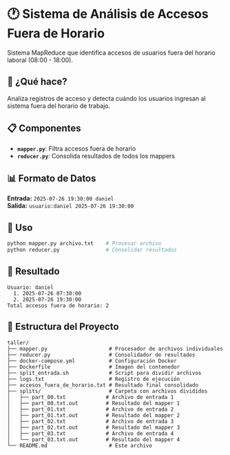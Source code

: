 # 🕐 Sistema de Análisis de Accesos Fuera de Horario

Sistema MapReduce que identifica accesos de usuarios fuera del horario laboral (08:00 - 18:00).

## 🎯 ¿Qué hace?
Analiza registros de acceso y detecta cuándo los usuarios ingresan al sistema fuera del horario de trabajo.

## 📋 Componentes
- **`mapper.py`**: Filtra accesos fuera de horario
- **`reducer.py`**: Consolida resultados de todos los mappers

## 📊 Formato de Datos
**Entrada:** `2025-07-26 19:30:00 daniel`  
**Salida:** `usuario:daniel 2025-07-26 19:30:00`

## 🚀 Uso
```bash
python mapper.py archivo.txt    # Procesar archivo
python reducer.py               # Consolidar resultados
```

## 📝 Resultado
```
Usuario: daniel
  1. 2025-07-26 07:30:00
  2. 2025-07-26 19:30:00
Total accesos fuera de horario: 2
```

## 📁 Estructura del Proyecto
```
taller/
├── mapper.py                    # Procesador de archivos individuales
├── reducer.py                   # Consolidador de resultados
├── docker-compose.yml           # Configuración Docker
├── Dockerfile                   # Imagen del contenedor
├── split_entrada.sh             # Script para dividir archivos
├── logs.txt                     # Registro de ejecución
├── accesos_fuera_de_horario.txt # Resultado final consolidado
├── splits/                      # Carpeta con archivos divididos
│   ├── part_00.txt             # Archivo de entrada 1
│   ├── part_00.txt.out         # Resultado del mapper 1
│   ├── part_01.txt             # Archivo de entrada 2
│   ├── part_01.txt.out         # Resultado del mapper 2
│   ├── part_02.txt             # Archivo de entrada 3
│   ├── part_02.txt.out         # Resultado del mapper 3
│   ├── part_03.txt             # Archivo de entrada 4
│   └── part_03.txt.out         # Resultado del mapper 4
└── README.md                    # Este archivo
```
